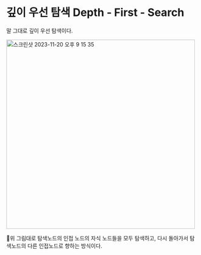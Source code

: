 # 깊이 우선 탐색 Depth - First - Search   
말 그대로 깊이 우선 탐색이다.   
   
<img width="495" alt="스크린샷 2023-11-20 오후 9 15 35" src="https://github.com/ww5702/Swift_Coding_Test/assets/60501045/3933dddb-2f50-404a-b981-056e54c7e537">   
   
위 그림대로 탐색노드의 인접 노드의 자식 노드들을 모두 탐색하고, 다시 돌아가서 탐색노드의 다른 인접노드로 향하는 방식이다.   
